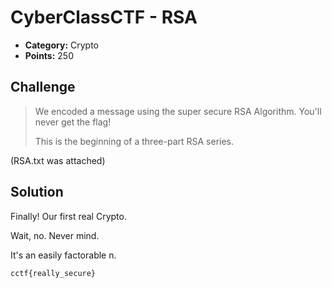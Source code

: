# CyberClassCTF - RSA

* **Category:** Crypto
* **Points:** 250

## Challenge

> We encoded a message using the super secure RSA Algorithm. You'll never get the flag!
> 
> This is the beginning of a three-part RSA series.

(RSA.txt was attached)

## Solution

Finally! Our first real Crypto.

Wait, no. Never mind.

It's an easily factorable n.


```
cctf{really_secure}
```